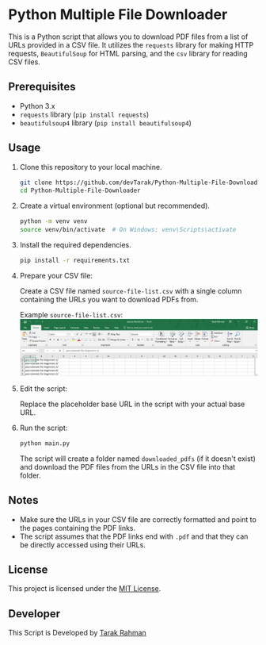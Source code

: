 # Python Multiple File Downloader

This is a Python script that allows you to download PDF files from a list of URLs provided in a CSV file. It utilizes the `requests` library for making HTTP requests, `BeautifulSoup` for HTML parsing, and the `csv` library for reading CSV files.

## Prerequisites

- Python 3.x
- `requests` library (`pip install requests`)
- `beautifulsoup4` library (`pip install beautifulsoup4`)

## Usage

1. Clone this repository to your local machine.

   ```sh
   git clone https://github.com/devTarak/Python-Multiple-File-Downloader.git
   cd Python-Multiple-File-Downloader
   ```

2. Create a virtual environment (optional but recommended).

   ```sh
   python -m venv venv
   source venv/bin/activate  # On Windows: venv\Scripts\activate
   ```

3. Install the required dependencies.

   ```sh
   pip install -r requirements.txt
   ```

4. Prepare your CSV file:

   Create a CSV file named `source-file-list.csv` with a single column containing the URLs you want to download PDFs from.

   Example `source-file-list.csv`:
   ![source CSV File ](Dependence/Screenshot_11.png)

5. Edit the script:

   Replace the placeholder base URL in the script with your actual base URL.

6. Run the script:

   ```sh
   python main.py
   ```

   The script will create a folder named `downloaded_pdfs` (if it doesn't exist) and download the PDF files from the URLs in the CSV file into that folder.

## Notes

- Make sure the URLs in your CSV file are correctly formatted and point to the pages containing the PDF links.
- The script assumes that the PDF links end with `.pdf` and that they can be directly accessed using their URLs.

## License

This project is licensed under the [MIT License](LICENSE).
## Developer
This Script is Developed by [Tarak Rahman](https://devtarak.github.io/)
